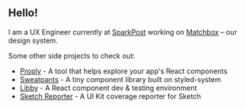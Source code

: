 ## Hello!

I am a UX Engineer currently at [SparkPost](https://www.sparkpost.com) working on [Matchbox](https://github.com/sparkpost/matchbox/) – our design system.

Some other side projects to check out:

- [Proply](https://github.com/jonambas/proply) - A tool that helps explore your app's React components
- [Sweatpants](https://github.com/jonambas/sweatpants) - A tiny component library built on styled-system
- [Libby](https://github.com/SparkPost/libby-react) - A React component dev & testing environment
- [Sketch Reporter](https://github.com/jonambas/sketch-reporter) - A UI Kit coverage reporter for Sketch
